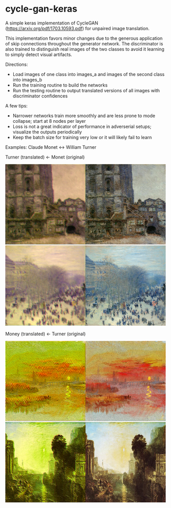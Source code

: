 # cycle-gan-keras

A simple keras implementation of CycleGAN (https://arxiv.org/pdf/1703.10593.pdf) for unpaired image translation.

This implementation favors minor changes due to the generous application of skip connections throughout the generator network. The discriminator is also trained to distinguish real images of the two classes to avoid it learning to simply detect visual artifacts. 

Directions:
* Load images of one class into images_a and images of the second class into images_b
* Run the training routine to build the networks
* Run the testing routine to output translated versions of all images with discriminator confidences

A few tips:
* Narrower networks train more smoothly and are less prone to mode collapse; start at 8 nodes per layer
* Loss is not a great indicator of performance in adverserial setups; visualize the outputs periodically
* Keep the batch size for training very low or it will likely fail to learn

Examples:
Claude Monet <-> William Turner

Turner (translated) <- Monet (original)

![Monet to Turner 1](output/Claude_Monet_24.jpg_translated_[[0.53027546]].png)
![Monet to Turner 2](output/Claude_Monet_71.jpg_translated_[[0.42348522]].png)

Money (translated) <- Turner (original)

![Turner to Monet 1](output/William_Turner_53.jpg_translated_[[1.]].png)
![Turner to Monet 2](output/William_Turner_6.jpg_translated_[[0.6505608]].png)
